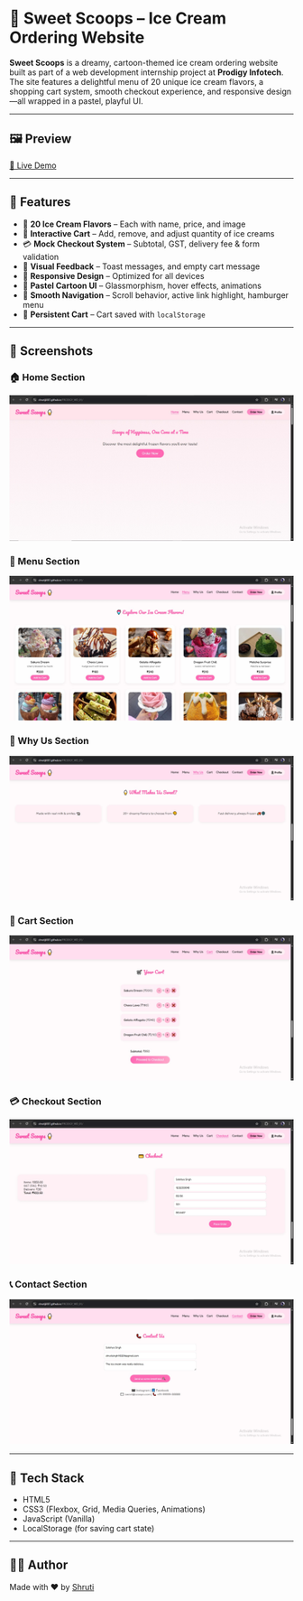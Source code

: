 # 🍦 Sweet Scoops – Ice Cream Ordering Website

**Sweet Scoops** is a dreamy, cartoon-themed ice cream ordering website built as part of a web development internship project at **Prodigy Infotech**. The site features a delightful menu of 20 unique ice cream flavors, a shopping cart system, smooth checkout experience, and responsive design—all wrapped in a pastel, playful UI.

---

## 🖼️ Preview

[🔗 Live Demo](https://shrutiji007.github.io/PRODIGY_WD_01/) 

---

## 📌 Features

- 🍨 **20 Ice Cream Flavors** – Each with name, price, and image  
- 🛒 **Interactive Cart** – Add, remove, and adjust quantity of ice creams  
- 💳 **Mock Checkout System** – Subtotal, GST, delivery fee & form validation  
- 🎉 **Visual Feedback** – Toast messages, and empty cart message  
- 📱 **Responsive Design** – Optimized for all devices  
- 🎀 **Pastel Cartoon UI** – Glassmorphism, hover effects, animations  
- 🚀 **Smooth Navigation** – Scroll behavior, active link highlight, hamburger menu  
- 💾 **Persistent Cart** – Cart saved with `localStorage`

---


## 📸 Screenshots

### 🏠 Home Section
![Home](screenshots/ss1.jpeg)

### 🍧 Menu Section
![Menu](screenshots/ss2.jpeg)

### 💖 Why Us Section
![Why Us](screenshots/ss3.jpeg)

### 🛒 Cart Section
![Cart](screenshots/ss4.jpeg)

### 💳 Checkout Section
![Checkout](screenshots/ss5.jpeg)

### 📞 Contact Section
![Contact](screenshots/ss6.jpeg)


---

## 🧠 Tech Stack

- HTML5  
- CSS3 (Flexbox, Grid, Media Queries, Animations)  
- JavaScript (Vanilla)  
- LocalStorage (for saving cart state)


---

## 🧑‍💻 Author

Made with ❤️ by [Shruti](https://github.com/Shrutij007)
